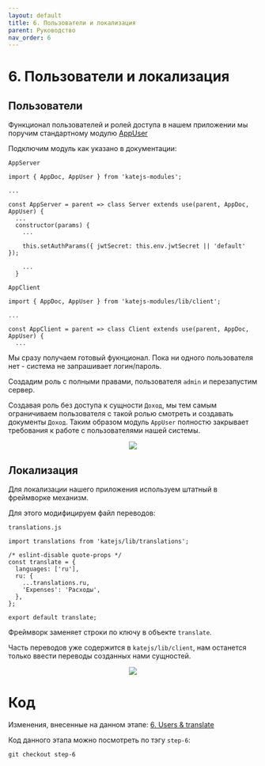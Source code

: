 ```yaml
---
layout: default
title: 6. Пользователи и локализация
parent: Руководство
nav_order: 6
---
```


# 6. Пользователи и локализация

## Пользователи

Функционал пользователей и ролей доступа в нашем приложении мы поручим
стандартному модулю [AppUser](https://docs.katejs.ru/modules/user.html)

Подключим модуль как указано в документации:

`AppServer`
````
import { AppDoc, AppUser } from 'katejs-modules';

...

const AppServer = parent => class Server extends use(parent, AppDoc, AppUser) {
  ...
  constructor(params) {
    ...

    this.setAuthParams({ jwtSecret: this.env.jwtSecret || 'default' });

    ...
  }

````
`AppClient`
````
import { AppDoc, AppUser } from 'katejs-modules/lib/client';

...

const AppClient = parent => class Client extends use(parent, AppDoc, AppUser) {
  ...
````
Мы сразу получаем готовый фукнционал.
Пока ни одного пользователя нет - система не запрашивает логин/пароль.

Создадим роль с полными правами, пользователя `admin` и перезапустим сервер.

Создавая роль без доступа к сущности `Доход`, мы тем самым ограничиваем пользователя
с такой ролью смотреть и создавать документы `Доход`. Таким образом модуль `AppUser`
полностю закрывает требования к работе с пользователями нашей системы.

<p align="center">
  <img src="https://github.com/romannep/katejs/raw/master/docs/assets/img/user_1.png">
</p>


## Локализация

Для локализации нашего приложения используем штатный в фреймворке механизм.

Для этого модифицируем файл переводов:

`translations.js`
````
import translations from 'katejs/lib/translations';

/* eslint-disable quote-props */
const translate = {
  languages: ['ru'],
  ru: {
    ...translations.ru,
    'Expenses': 'Расходы',
  },
};

export default translate;
````
Фреймворк заменяет строки по ключу в объекте `translate`.

Часть переводов уже содержится в `katejs/lib/client`, нам останется только ввести переводы
созданных нами сущностей.
<p align="center">
  <img src="https://github.com/romannep/katejs/raw/master/docs/assets/img/user_2.png">
</p>

# Код

Изменения, внесенные на данном этапе: [6. Users & translate](https://github.com/romannep/katejs-tutorial/commit/91fdf62522f7bb611a8ed60ee68d7fd5d7352ba9)

Код данного этапа можно посмотреть по тэгу `step-6`:
````
git checkout step-6
````
